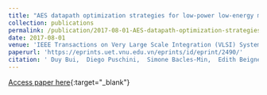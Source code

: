 ```yaml
---
title: "AES datapath optimization strategies for low-power low-energy multi-security-level Internet-of-Thing applications"
collection: publications
permalink: /publication/2017-08-01-AES-datapath-optimization-strategies-for-low-power-low-energy-multi-security-level-Internet-of-Thing-applications
date: 2017-08-01
venue: 'IEEE Transactions on Very Large Scale Integration (VLSI) Systems'
paperurl: 'https://eprints.uet.vnu.edu.vn/eprints/id/eprint/2490/'
citation: ' Duy Bui,  Diego Puschini,  Simone Bacles-Min,  Edith Beigne,  Xuan Tran, &quot;AES datapath optimization strategies for low-power low-energy multi-security-level Internet-of-Thing applications.&quot; IEEE Transactions on Very Large Scale Integration (VLSI) Systems, 2017.'
---
```

[Access paper here](https://eprints.uet.vnu.edu.vn/eprints/id/eprint/2490/){:target="_blank"}
